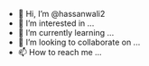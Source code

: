 - 👋 Hi, I’m @hassanwali2
- 👀 I’m interested in ...
- 🌱 I’m currently learning ...
- 💞️ I’m looking to collaborate on ...
- 📫 How to reach me ...

<!---
hassanwali2/hassanwali2 is a ✨ special ✨ repository because its `README.md` (this file) appears on your GitHub profile.
You can click the Preview link to take a look at your changes. i want to thank you i am not a native speaker  ....and the main factor is my age i have 76 years old and i try in my life
thank for every have do somthing for me
thank you  from Egypt..Hassan wali
--->
